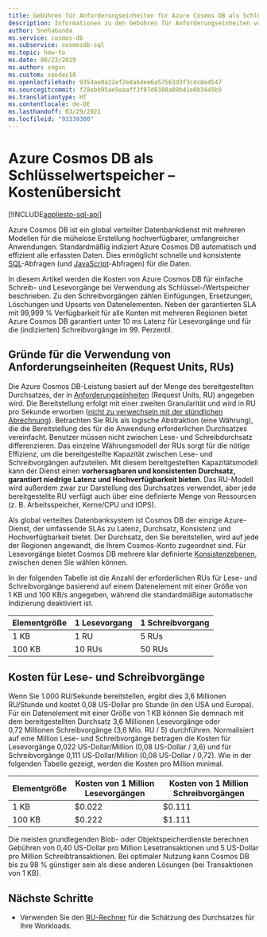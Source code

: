 ```yaml
---
title: Gebühren für Anforderungseinheiten für Azure Cosmos DB als Schlüsselwertspeicher
description: Informationen zu den Gebühren für Anforderungseinheiten von Azure Cosmos DB für einfache Schreib- und Lesevorgänge bei Verwendung als Schlüsselwertspeicher.
author: SnehaGunda
ms.service: cosmos-db
ms.subservice: cosmosdb-sql
ms.topic: how-to
ms.date: 08/23/2019
ms.author: sngun
ms.custom: seodec18
ms.openlocfilehash: 9354ae0a22ef2e8ab4ee6a57563d3f3c4c8e4547
ms.sourcegitcommit: f28ebb95ae9aaaff3f87d8388a09b41e0b3445b5
ms.translationtype: HT
ms.contentlocale: de-DE
ms.lasthandoff: 03/29/2021
ms.locfileid: "93339300"
---
```

# <a name="azure-cosmos-db-as-a-key-value-store--cost-overview"></a>Azure Cosmos DB als Schlüsselwertspeicher – Kostenübersicht
[!INCLUDE[appliesto-sql-api](includes/appliesto-sql-api.md)]

Azure Cosmos DB ist ein global verteilter Datenbankdienst mit mehreren Modellen für die mühelose Erstellung hochverfügbarer, umfangreicher Anwendungen. Standardmäßig indiziert Azure Cosmos DB automatisch und effizient alle erfassten Daten. Dies ermöglicht schnelle und konsistente [SQL](./sql-query-getting-started.md)-Abfragen (und [JavaScript](stored-procedures-triggers-udfs.md)-Abfragen) für die Daten. 

In diesem Artikel werden die Kosten von Azure Cosmos DB für einfache Schreib- und Lesevorgänge bei Verwendung als Schlüssel-/Wertspeicher beschrieben. Zu den Schreibvorgängen zählen Einfügungen, Ersetzungen, Löschungen und Upserts von Datenelementen. Neben der garantierten SLA mit 99,999 % Verfügbarkeit für alle Konten mit mehreren Regionen bietet Azure Cosmos DB garantiert unter 10 ms Latenz für Lesevorgänge und für die (indizierten) Schreibvorgänge im 99. Perzentil. 

## <a name="why-we-use-request-units-rus"></a>Gründe für die Verwendung von Anforderungseinheiten (Request Units, RUs)

Die Azure Cosmos DB-Leistung basiert auf der Menge des bereitgestellten Durchsatzes, der in [Anforderungseinheiten](request-units.md) (Request Units, RU) angegeben wird. Die Bereitstellung erfolgt mit einer zweiten Granularität und wird in RU pro Sekunde erworben ([nicht zu verwechseln mit der stündlichen Abrechnung](https://azure.microsoft.com/pricing/details/cosmos-db/)). Betrachten Sie RUs als logische Abstraktion (eine Währung), die die Bereitstellung des für die Anwendung erforderlichen Durchsatzes vereinfacht. Benutzer müssen nicht zwischen Lese- und Schreibdurchsatz differenzieren. Das einzelne Währungsmodell der RUs sorgt für die nötige Effizienz, um die bereitgestellte Kapazität zwischen Lese- und Schreibvorgängen aufzuteilen. Mit diesem bereitgestellten Kapazitätsmodell kann der Dienst einen **vorhersagbaren und konsistenten Durchsatz, garantiert niedrige Latenz und Hochverfügbarkeit bieten**. Das RU-Modell wird außerdem zwar zur Darstellung des Durchsatzes verwendet, aber jede bereitgestellte RU verfügt auch über eine definierte Menge von Ressourcen (z. B. Arbeitsspeicher, Kerne/CPU und IOPS).

Als global verteiltes Datenbanksystem ist Cosmos DB der einzige Azure-Dienst, der umfassende SLAs zu Latenz, Durchsatz, Konsistenz und Hochverfügbarkeit bietet. Der Durchsatz, den Sie bereitstellen, wird auf jede der Regionen angewandt, die Ihrem Cosmos-Konto zugeordnet sind. Für Lesevorgänge bietet Cosmos DB mehrere klar definierte [Konsistenzebenen](consistency-levels.md), zwischen denen Sie wählen können. 

In der folgenden Tabelle ist die Anzahl der erforderlichen RUs für Lese- und Schreibvorgänge basierend auf einem Datenelement mit einer Größe von 1 KB und 100 KB/s angegeben, während die standardmäßige automatische Indizierung deaktiviert ist. 

|Elementgröße|1 Lesevorgang|1 Schreibvorgang|
|-------------|------|-------|
|1 KB|1 RU|5 RUs|
|100 KB|10 RUs|50 RUs|

## <a name="cost-of-reads-and-writes"></a>Kosten für Lese- und Schreibvorgänge

Wenn Sie 1.000 RU/Sekunde bereitstellen, ergibt dies 3,6 Millionen RU/Stunde und kostet 0,08 US-Dollar pro Stunde (in den USA und Europa). Für ein Datenelement mit einer Größe von 1 KB können Sie demnach mit dem bereitgestellten Durchsatz 3,6 Millionen Lesevorgänge oder 0,72 Millionen Schreibvorgänge (3,6 Mio. RU / 5) durchführen. Normalisiert auf eine Million Lese- und Schreibvorgänge betragen die Kosten für Lesevorgänge 0,022 US-Dollar/Million (0,08 US-Dollar / 3,6) und für Schreibvorgänge 0,111 US-Dollar/Million (0,08 US-Dollar / 0,72). Wie in der folgenden Tabelle gezeigt, werden die Kosten pro Million minimal.

|Elementgröße|Kosten von 1 Million Lesevorgängen|Kosten von 1 Million Schreibvorgängen|
|-------------|-------|--------|
|1 KB|$0.022|$0.111|
|100 KB|$0.222|$1.111|


Die meisten grundlegenden Blob- oder Objektspeicherdienste berechnen Gebühren von 0,40 US-Dollar pro Million Lesetransaktionen und 5 US-Dollar pro Million Schreibtransaktionen. Bei optimaler Nutzung kann Cosmos DB bis zu 98 % günstiger sein als diese anderen Lösungen (bei Transaktionen von 1 KB).

## <a name="next-steps"></a>Nächste Schritte

* Verwenden Sie den [RU-Rechner](https://cosmos.azure.com/capacitycalculator/) für die Schätzung des Durchsatzes für Ihre Workloads.